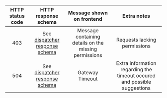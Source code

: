 |HTTP status code|HTTP response schema|Message shown on frontend| Extra notes| 
|:--:|:--:|:--:|:--:|
|403|See [dispatcher response schema]()|Message containing details on the missing permissions|Requests lacking permissions|
|504|See [dispatcher response schema]()|Gateway Timeout|Extra information regarding the timeout occured and possible suggestions|
